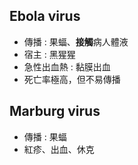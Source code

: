 ## Ebola virus
- 傳播 : 果蝠、**接觸**病人體液
- 宿主 : 黑猩猩
- 急性出血熱 : 黏膜出血
- 死亡率極高，但不易傳播
## Marburg virus
- 傳播 : 果蝠
- 紅疹、出血、休克